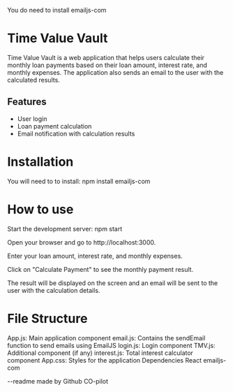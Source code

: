 You do need to install emailjs-com


# Time Value Vault

Time Value Vault is a web application that helps users calculate their monthly loan payments based on their loan amount, interest rate, and monthly expenses. The application also sends an email to the user with the calculated results.

## Features

- User login
- Loan payment calculation
- Email notification with calculation results

# Installation

You will need to to install: npm install emailjs-com

# How to use
Start the development server: npm start

Open your browser and go to http://localhost:3000.

Enter your loan amount, interest rate, and monthly expenses.

Click on "Calculate Payment" to see the monthly payment result.

The result will be displayed on the screen and an email will be sent to the user with the calculation details.


# File Structure
App.js: Main application component
email.js: Contains the sendEmail function to send emails using EmailJS
login.js: Login component
TMV.js: Additional component (if any)
interest.js: Total interest calculator component
App.css: Styles for the application
Dependencies
React
emailjs-com

--readme made by Github CO-pilot